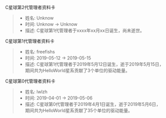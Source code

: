 C星球第2代管理者资料卡
> - 姓名: Unknow
> - 时间: Unknow -> Unknow
> - 描述: C星球第1代管理者于xxxx年xx月xx日诞生，尚未逝世。

C星球第1代管理者资料卡
> - 姓名: freefishs
> - 时间: 2019-05-12 -> 2019-05-15
> - 描述: C星球第1代管理者于2019年5月12日诞生，逝于2019年5月15日，期间共为HelloWorld星系贡献了3个单位的驱动能量。

C星球第0代管理者资料卡
> - 姓名: lwlzh
> - 时间: 2019-04-01 -> 2019-05-06
> - 描述: C星球第0代管理者于2019年4月1日诞生，逝于2019年5月6日，期间共为HelloWorld星系贡献了35个单位的驱动能量。